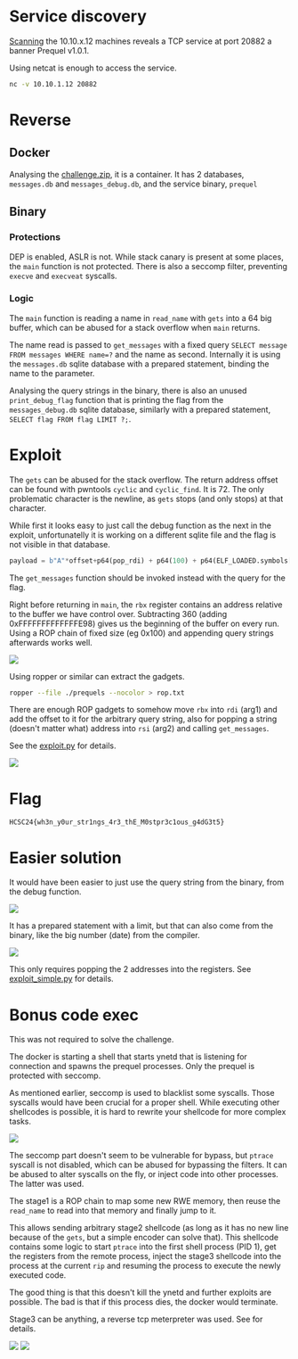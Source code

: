 # Service discovery

[Scanning](../Scans/WRITEUP.md) the 10.10.x.12 machines reveals a TCP service at port 20882 a banner Prequel v1.0.1.

Using netcat is enough to access the service.

```bash
nc -v 10.10.1.12 20882
```

# Reverse

## Docker

Analysing the [challenge.zip](files/challenge.zip), it is a container. It has 2 databases, `messages.db` and `messages_debug.db`, and the service binary, `prequel`

## Binary

### Protections

DEP is enabled, ASLR is not. While stack canary is present at some places, the `main` function is not protected. There is also a seccomp filter, preventing `execve` and `execveat` syscalls.

### Logic

The `main` function is reading a name in `read_name` with `gets` into a 64 big buffer, which can be abused for a stack overflow when `main` returns. 

The name read is passed to `get_messages` with a fixed query `SELECT message FROM messages WHERE name=?` and the name as second. Internally it is using the `messages.db` sqlite database with a prepared statement, binding the name to the parameter.

Analysing the query strings in the binary, there is also an unused `print_debug_flag` function that is printing the flag from the `messages_debug.db` sqlite database, similarly with a prepared statement, `SELECT flag FROM flag LIMIT ?;`.

# Exploit

The `gets` can be abused for the stack overflow. The return address offset can be found with pwntools `cyclic` and `cyclic_find`. It is 72. The only problematic character is the newline, as `gets` stops (and only stops) at that character.

While first it looks easy to just call the debug function as the next in the exploit, unfortunatelly it is working on a different sqlite file and the flag is not visible in that database.

```python
payload = b"A"*offset+p64(pop_rdi) + p64(100) + p64(ELF_LOADED.symbols["print_debug_flag"])
```

The `get_messages` function should be invoked instead with the query for the flag. 

Right before returning in `main`, the `rbx` register contains an address relative to the buffer we have control over. Subtracting 360 (adding 0xFFFFFFFFFFFFFE98) gives us the beginning of the buffer on every run. Using a ROP chain of fixed size (eg 0x100) and appending query strings afterwards works well.

![](screenshots/1.png)

Using ropper or similar can extract the gadgets.

```bash
ropper --file ./prequels --nocolor > rop.txt
```

There are enough ROP gadgets to somehow move `rbx` into `rdi` (arg1) and add the offset to it for the arbitrary query string, also for popping a string (doesn't matter what) address into `rsi` (arg2) and calling `get_messages`.

See the [exploit.py](workdir/exploit.py) for details.

![](screenshots/4.png)

# Flag
`HCSC24{wh3n_y0ur_str1ngs_4r3_thE_M0stpr3c1ous_g4dG3t5}`

# Easier solution

It would have been easier to just use the query string from the binary, from the debug function.

![](screenshots/2.png)

It has a prepared statement with a limit, but that can also come from the binary, like the big number (date) from the compiler.

![](screenshots/3.png)

This only requires popping the 2 addresses into the registers. See [exploit_simple.py](workdir/exploit_simple.py) for details.

# Bonus code exec

This was not required to solve the challenge.

The docker is starting a shell that starts ynetd that is listening for connection and spawns the prequel processes. Only the prequel is protected with seccomp.

As mentioned earlier, seccomp is used to blacklist some syscalls. Those syscalls would have been crucial for a proper shell. While executing other shellcodes is possible, it is hard to rewrite your shellcode for more complex tasks. 

![](screenshots/7.png)

The seccomp part doesn't seem to be vulnerable for bypass, but `ptrace` syscall is not disabled, which can be abused for bypassing the filters. It can be abused to alter syscalls on the fly, or inject code into other processes. The latter was used.

The stage1 is a ROP chain to map some new RWE memory, then reuse the `read_name` to read into that memory and finally jump to it.

This allows sending arbitrary stage2 shellcode (as long as it has no new line because of the `gets`, but a simple encoder can solve that). This shellcode contains some logic to start `ptrace` into the first shell process (PID 1), get the registers from the remote process, inject the stage3 shellcode into the process at the current `rip` and resuming the process to execute the newly executed code.

The good thing is that this doesn't kill the ynetd and further exploits are possible. The bad is that if this process dies, the docker would terminate.

Stage3 can be anything, a reverse tcp meterpreter was used. See [](workdir/exploit_exec.py) for details.

![](screenshots/5.png)
![](screenshots/6.png)

